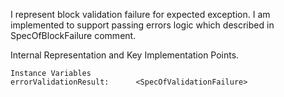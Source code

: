I represent block validation failure for expected exception. 
I am implemented to support passing errors logic which described in SpecOfBlockFailure comment.
 
Internal Representation and Key Implementation Points.

    Instance Variables
	errorValidationResult:		<SpecOfValidationFailure>